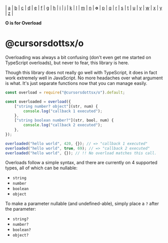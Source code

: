 | [a](https://www.npmjs.com/package/@cursorsdottsx/a)
| [b](https://www.npmjs.com/package/@cursorsdottsx/b)
| [c](https://www.npmjs.com/package/@cursorsdottsx/c)
| [d](https://www.npmjs.com/package/@cursorsdottsx/d)
| [e](https://www.npmjs.com/package/@cursorsdottsx/e)
| [f](https://www.npmjs.com/package/@cursorsdottsx/f)
| [g](https://www.npmjs.com/package/@cursorsdottsx/g)
| [h](https://www.npmjs.com/package/@cursorsdottsx/h)
| [i](https://www.npmjs.com/package/@cursorsdottsx/i)
| [j](https://www.npmjs.com/package/@cursorsdottsx/j)
| [k](https://www.npmjs.com/package/@cursorsdottsx/k)
| [l](https://www.npmjs.com/package/@cursorsdottsx/l)
| [m](https://www.npmjs.com/package/@cursorsdottsx/m)
| [n](https://www.npmjs.com/package/@cursorsdottsx/n)
| **o**
| [p](https://www.npmjs.com/package/@cursorsdottsx/p)
| [q](https://www.npmjs.com/package/@cursorsdottsx/q)
| [r](https://www.npmjs.com/package/@cursorsdottsx/r)
| [s](https://www.npmjs.com/package/@cursorsdottsx/s)
| [t](https://www.npmjs.com/package/@cursorsdottsx/t)
| [u](https://www.npmjs.com/package/@cursorsdottsx/u)
| [v](https://www.npmjs.com/package/@cursorsdottsx/v)
| [w](https://www.npmjs.com/package/@cursorsdottsx/w)
| [x](https://www.npmjs.com/package/@cursorsdottsx/x)
| [y](https://www.npmjs.com/package/@cursorsdottsx/y)
| [z](https://www.npmjs.com/package/@cursorsdottsx/z)
|

**O is for Overload**

# @cursorsdottsx/o

Overloading was always a bit confusing (don't even get me started on TypeScript overloads), but never to fear, this library is here.

Though this library does not really go well with TypeScript, it does in fact work extremely well in JavaScript.
No more headaches over what argument is what. It's just separate functions now that you can manage easily.

```js
const overload = require("@cursorsdottsx/o").default;

const overloaded = overload({
    ["string number? object"](str, num) {
        console.log("callback 1 executed");
    },
    ["string boolean number?"](str, bool, num) {
        console.log("callback 2 executed");
    },
});

overloaded("hello world", 420, {}); // => "callback 1 executed"
overloaded("hello world", true, 69); // => "callback 2 executed"
overloaded("hello world", {}); // !! No overload matches this call.
```

Overloads follow a simple syntax, and there are currently on 4 supported types, all of which can be nullable:

-   `string`
-   `number`
-   `boolean`
-   `object`

To make a parameter nullable (and undefined-able), simply place a `?` after the parameter:

-   `string?`
-   `number?`
-   `boolean?`
-   `object?`
